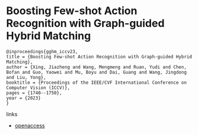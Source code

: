 # Boosting Few-shot Action Recognition with Graph-guided Hybrid Matching

```
@inproceedings{gghm_iccv23,
title = {Boosting Few-shot Action Recognition with Graph-guided Hybrid Matching},
author = {Xing, Jiazheng and Wang, Mengmeng and Ruan, Yudi and Chen, Bofan and Guo, Yaowei and Mu, Boyu and Dai, Guang and Wang, Jingdong and Liu, Yong},
booktitle = {Proceedings of the IEEE/CVF International Conference on Computer Vision (ICCV)},
pages = {1740--1750},
year = {2023}
}
```

links
- [openaccess](http://openaccess.thecvf.com//content/ICCV2023/html/Xing_Boosting_Few-shot_Action_Recognition_with_Graph-guided_Hybrid_Matching_ICCV_2023_paper.html)
